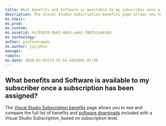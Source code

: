 ```yaml
---
title: What benefits and Software is available to my subscriber once a subscription has been assigned?
description: The Visual Studio Subscription benefits page allows you to see and compare the full list of benefits and software downloads included...
ms.topic: 
ms.prod: 
ms.custom: 
ms.assetid: da703878-9b63-4654-aa62-708fb1a56160
ms.technology: 
author: profexorgeek
ms.author: jusjohns
manager: 
robots: 
ms.date: 2020-03-02T13:55:53.4451991-07:00
---
```


## What benefits and Software is available to my subscriber once a subscription has been assigned?

The [Visual Studio Subscription benefits](https://visualstudio.microsoft.com/vs/benefits/) page allows you to see and compare the full list of benefits and [software downloads](https://docs.microsoft.com/en-ca/visualstudio/subscriptions/software-download-list) included with a Visual Studio Subscription, based on subscription level.

